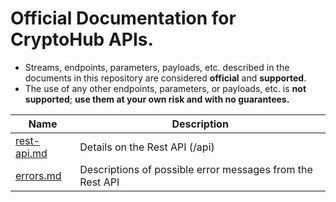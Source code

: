 # Official Documentation for CryptoHub APIs.
* Streams, endpoints, parameters, payloads, etc. described in the documents in this repository are considered **official** and **supported**.
* The use of any other endpoints, parameters, or payloads, etc. is **not supported**; **use them at your own risk and with no guarantees.**


Name | Description
------------ | ------------
[rest-api.md](./rest-api.md) | Details on the Rest API (/api)
[errors.md](./errors.md) | Descriptions of possible error messages from the Rest API

